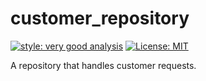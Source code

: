 # customer_repository

[![style: very good analysis][very_good_analysis_badge]][very_good_analysis_link]
[![License: MIT][license_badge]][license_link]

A repository that handles customer requests.

[license_badge]: https://img.shields.io/badge/license-MIT-blue.svg
[license_link]: https://opensource.org/licenses/MIT
[very_good_analysis_badge]: https://img.shields.io/badge/style-very_good_analysis-B22C89.svg
[very_good_analysis_link]: https://pub.dev/packages/very_good_analysis